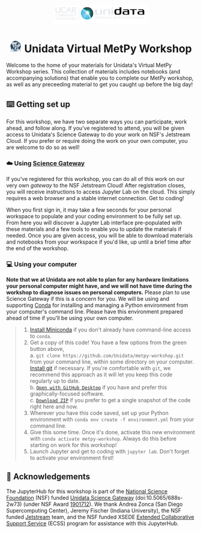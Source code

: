 <div align="center">
<img src="logos/unidata_logo_horizontal.png" width=50% alt="Unidata logo">

# ![](logos/metpy-32x32.png "MetPy logo") Unidata Virtual MetPy Workshop

</div>

Welcome to the home of your materials for Unidata's Virtual MetPy Workshop series.
This collection of materials includes notebooks (and accompanying solutions) that enable you to complete our MetPy workshop, as well as any preceeding material to get you caught up before the big day!

## :keyboard: Getting set up
For this workshop, we have two separate ways you can participate, work ahead, and follow along.
If you've registered to attend, you will be given access to Unidata's Science Gateway to do your work on NSF's Jetstream Cloud.
If you prefer or require doing the work on your own computer, you are welcome to do so as well!

### :cloud: Using [Science Gateway](http://scigw.unidata.ucar.edu/)
If you've registered for this workshop, you can do all of this work on our very own _gateway_ to the NSF Jetstream Cloud!
After registration closes, you will receive instructions to access Jupyter Lab on the cloud.
This simply requires a web browser and a stable internet connection.
Get to coding!

When you first sign in, it may take a few seconds for your personal workspace to populate and your coding environment to be fully set up.
From here you will discover a Jupyter Lab interface pre-populated with these materials and a few tools to enable you to update the materials if needed.
Once you are given access, you will be able to download materials and notebooks from your workspace if you'd like, up until a brief time after the end of the workshop.

### :computer: Using your computer
**Note that we at Unidata are not able to plan for any hardware limitations your personal computer might have, and we will not have time during the workshop to diagnose issues on personal computers.**
Please plan to use Science Gateway if this is a concern for you.
We will be using and supporting [Conda](https://docs.conda.io/en/latest/) for installing and managing a Python environment from your computer's command line.
Please have this environment prepared ahead of time if you'll be using your own computer.

> 1. [Install Miniconda](https://docs.conda.io/en/latest/miniconda.html#installing) if you don't already have command-line access to `conda`.
> 1. Get a copy of this code!
> You have a few options from the green button above,  
> a. `git clone https://github.com/Unidata/metpy-workshop.git` from your command line, within some directory on your computer.
> [Install git](https://github.com/git-guides/install-git) if necessary.
> If you're comfortable with `git`, we recommend this approach as it will let you keep this code regularly up to date.  
> b. [`Open with GitHub Desktop`](https://desktop.github.com/) if you have and prefer this graphically-focused software.  
> c. [`Download ZIP`]((https://github.com/dcamron/metpy-workshop/archive/refs/heads/readme.zip)) if you prefer to get a single snapshot of the code right here and now.
> 1. Wherever you have this code saved, set up your Python environment with `conda env create -f environment.yml` from your command line.  
> 1. Give this some time.
> Once it's done, activate this new environment with `conda activate metpy-workshop`.
> Always do this before starting on work for this workshop!
> 1. Launch Jupyter and get to coding with `jupyter lab`.
> Don't forget to activate your environment first!

## :speech_balloon: Acknowledgements
The JupyterHub for this workshop is part of the [National Science Foundation](https://www.nsf.gov/) (NSF) funded [Unidata Science Gateway](https://doi.org/10.5065/688s-2w73) (doi:10.5065/688s-2w73) (under NSF Award [1901712](https://www.nsf.gov/awardsearch/showAward?AWD_ID=1901712)).
We thank Andrea Zonca (San Diego Supercomputing Center), Jeremy Fischer (Indiana University), the NSF funded [Jetstream](https://dx.doi.org/10.1145/2792745.2792774) team, and the NSF funded XSEDE [Extended Collaborative Support Service](https://doi.org/10.1007/978-3-319-32243-8_1) (ECSS) program for assistance with this JupyterHub.
